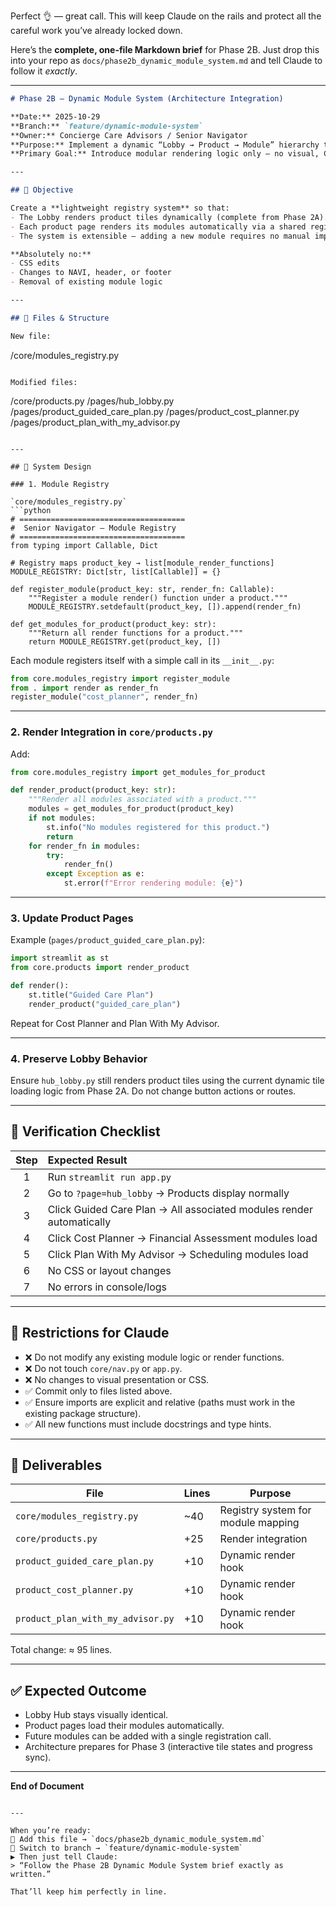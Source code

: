 Perfect 👌 — great call. This will keep Claude on the rails and protect all the careful work you’ve already locked down.

Here’s the **complete, one-file Markdown brief** for Phase 2B.
Just drop this into your repo as `docs/phase2b_dynamic_module_system.md` and tell Claude to follow it *exactly*.

---

```markdown
# Phase 2B — Dynamic Module System (Architecture Integration)

**Date:** 2025-10-29  
**Branch:** `feature/dynamic-module-system`  
**Owner:** Concierge Care Advisors / Senior Navigator  
**Purpose:** Implement a dynamic “Lobby → Product → Module” hierarchy that automatically loads product modules without hard-coded imports.  
**Primary Goal:** Introduce modular rendering logic only — no visual, CSS, or routing changes.

---

## 🎯 Objective

Create a **lightweight registry system** so that:
- The Lobby renders product tiles dynamically (complete from Phase 2A).  
- Each product page renders its modules automatically via a shared registry.  
- The system is extensible — adding a new module requires no manual imports or page updates.  

**Absolutely no:**
- CSS edits  
- Changes to NAVI, header, or footer  
- Removal of existing module logic  

---

## 🧩 Files & Structure

New file:  
```

/core/modules_registry.py

```

Modified files:  
```

/core/products.py
/pages/hub_lobby.py
/pages/product_guided_care_plan.py
/pages/product_cost_planner.py
/pages/product_plan_with_my_advisor.py

````

---

## 🧱 System Design

### 1. Module Registry

`core/modules_registry.py`
```python
# =====================================
#  Senior Navigator — Module Registry
# =====================================
from typing import Callable, Dict

# Registry maps product_key → list[module_render_functions]
MODULE_REGISTRY: Dict[str, list[Callable]] = {}

def register_module(product_key: str, render_fn: Callable):
    """Register a module render() function under a product."""
    MODULE_REGISTRY.setdefault(product_key, []).append(render_fn)

def get_modules_for_product(product_key: str):
    """Return all render functions for a product."""
    return MODULE_REGISTRY.get(product_key, [])
````

Each module registers itself with a simple call in its `__init__.py`:

```python
from core.modules_registry import register_module
from . import render as render_fn
register_module("cost_planner", render_fn)
```

---

### 2. Render Integration in `core/products.py`

Add:

```python
from core.modules_registry import get_modules_for_product

def render_product(product_key: str):
    """Render all modules associated with a product."""
    modules = get_modules_for_product(product_key)
    if not modules:
        st.info("No modules registered for this product.")
        return
    for render_fn in modules:
        try:
            render_fn()
        except Exception as e:
            st.error(f"Error rendering module: {e}")
```

---

### 3. Update Product Pages

Example (`pages/product_guided_care_plan.py`):

```python
import streamlit as st
from core.products import render_product

def render():
    st.title("Guided Care Plan")
    render_product("guided_care_plan")
```

Repeat for Cost Planner and Plan With My Advisor.

---

### 4. Preserve Lobby Behavior

Ensure `hub_lobby.py` still renders product tiles using the current dynamic tile loading logic from Phase 2A.
Do not change button actions or routes.

---

## 🧪 Verification Checklist

| Step | Expected Result                                                      |
| :--: | :------------------------------------------------------------------- |
|   1  | Run `streamlit run app.py`                                           |
|   2  | Go to `?page=hub_lobby` → Products display normally                  |
|   3  | Click Guided Care Plan → All associated modules render automatically |
|   4  | Click Cost Planner → Financial Assessment modules load               |
|   5  | Click Plan With My Advisor → Scheduling modules load                 |
|   6  | No CSS or layout changes                                             |
|   7  | No errors in console/logs                                            |

---

## 🚫 Restrictions for Claude

* ❌ Do not modify any existing module logic or render functions.
* ❌ Do not touch `core/nav.py` or `app.py`.
* ❌ No changes to visual presentation or CSS.
* ✅ Commit only to files listed above.
* ✅ Ensure imports are explicit and relative (paths must work in the existing package structure).
* ✅ All new functions must include docstrings and type hints.

---

## 🧾 Deliverables

| File                              | Lines | Purpose                            |
| --------------------------------- | ----- | ---------------------------------- |
| `core/modules_registry.py`        | ~40   | Registry system for module mapping |
| `core/products.py`                | +25   | Render integration                 |
| `product_guided_care_plan.py`     | +10   | Dynamic render hook                |
| `product_cost_planner.py`         | +10   | Dynamic render hook                |
| `product_plan_with_my_advisor.py` | +10   | Dynamic render hook                |

Total change: ≈ 95 lines.

---

## ✅ Expected Outcome

* Lobby Hub stays visually identical.
* Product pages load their modules automatically.
* Future modules can be added with a single registration call.
* Architecture prepares for Phase 3 (interactive tile states and progress sync).

---

**End of Document**

```

---

When you’re ready:  
📄 Add this file → `docs/phase2b_dynamic_module_system.md`  
🔀 Switch to branch → `feature/dynamic-module-system`  
▶️ Then just tell Claude:  
> “Follow the Phase 2B Dynamic Module System brief exactly as written.”  

That’ll keep him perfectly in line.
```
